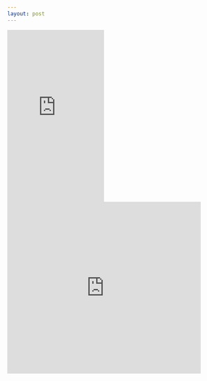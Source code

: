 ```yaml
---
layout: post
---
```


<iframe width="222" height="394" src="https://www.youtube.com/embed/lk-gSncCXRw" frameborder="0" allow="autoplay;encrypted-media" allowfullscreen></iframe>
<iframe width="444" height="394" src="https://www.waze.com/?locale=zh-TW" frameborder="0" allow="autoplay;encrypted-media"></iframe>
<!--
    0. logo
    1. panel
    2. features
    3. installation
    4. app view
    -->
